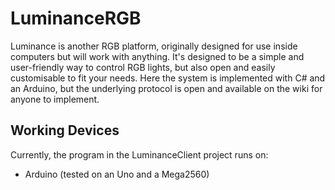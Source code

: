 # LuminanceRGB
Luminance is another RGB platform, originally designed for use inside computers but will work with anything. It's designed to be a simple and user-friendly way to control RGB lights, but also open and easily customisable to fit your needs. Here the system is implemented with C# and an Arduino, but the underlying protocol is open and available on the wiki for anyone to implement.

## Working Devices
Currently, the program in the LuminanceClient project runs on:
* Arduino (tested on an Uno and a Mega2560)

